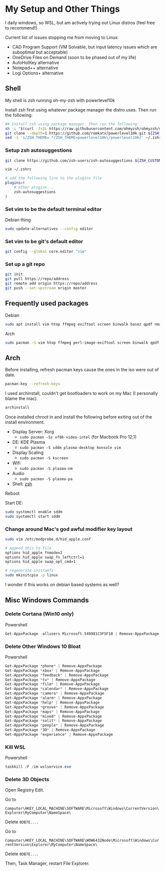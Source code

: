 # My Setup and Other Things

I daily windows, so WSL, but am actively trying out Linux distros (feel free to recommend!)

Current list of issues stopping me from moving to Linux:
 - CAD Program Support (VM Solvable, but input latency issues which are suboptimal but acceptable)
 - OneDrive Files on Demand (soon to be phased out of my life)
 - AutoHotKey alternative
 - Notepad++ alternative
 - Logi Options+ alternative

## Shell

My shell is zsh running oh-my-zsh with powerlevel10k

Install zsh first using whatever package manager the distro uses. Then run the following:

```sh
## Install zsh using package manager. Then run the following:
sh -c "$(curl -fsSL https://raw.githubusercontent.com/ohmyzsh/ohmyzsh/master/tools/install.sh)"
git clone --depth=1 https://github.com/romkatv/powerlevel10k.git ${ZSH_CUSTOM:-$HOME/.oh-my-zsh/custom}/themes/powerlevel10k
sed -i 's/ZSH_THEME=.*/ZSH_THEME=powerlevel10k\/powerlevel10k/' ~/.zshrc
```

### Setup zsh autosuggestions

```sh
git clone https://github.com/zsh-users/zsh-autosuggestions ${ZSH_CUSTOM:-~/.oh-my-zsh/custom}/plugins/zsh-autosuggestions
```

```sh
vim ~/.zshrc

# add the following line to the plugins file
plugins=( 
    # other plugins...
    zsh-autosuggestions
)
```

### Set vim to be the default terminal editor
Debian thing

```sh
sudo update-alternatives --config editor
```

### Set vim to be git's default editor

```sh
git config --global core.editor "vim"
```

### Set up a git repo

```sh
git init
git pull https://repo/address
git remote add origin https://repo/address
git push --set-upstream origin master
```


## Frequently used packages

Debian
```sh
sudo apt install vim htop ffmpeg exiftool screen binwalk basez qpdf nmap traceroute neofetch wireshark
```

Arch
```sh
sudo pacman -S vim htop ffmpeg perl-image-exiftool screen binwalk qpdf nmap traceroute neofetch wireshark-qt curl wget
```


## Arch

Before installing, refresh pacman keys cause the ones in the iso were out of date.

```sh
pacman-key --refresh-keys
```

I used archinstall, couldn't get bootloaders to work on my Mac (I personally blame the mac).

```sh
archinstall
```

Once installed chroot in and install the following before exiting out of the install environment.

 - Display Server: Xorg
    - `sudo pacman -Ss xf86-video-intel` (for Macbook Pro 12,1)
 - DE: KDE Plasma
    - `sudo pacman -S sddm plasma-desktop konsole vim`
 - Display Scaling
    - `sudo pacman -S kscreen`
 - Wifi
    - `sudo pacman -S plasma-nm`
 - Audio
    - `sudo pacman -S plasma-pa`
 - Shell: [zsh](#shell)

Reboot

Start DE:
```sh
sudo systemctl enable sddm
sudo systemctl start sddm
```

### Change around Mac's god awful modifier key layout

```sh
sudo vim /etc/modprobe.d/hid_apple.conf

# append this to file
options hid_apple fnmode=2
options hid_apple swap_fn_leftctrl=1
options hid_apple swap_opt_cmd=1

# regenerate initramfs
sudo mkinitcpio -p linux
```
I wonder if this works on debian based systems as well?

## Misc Windows Commands

### Delete Cortana (Win10 only)

Powershell

```powershell
Get-AppxPackage -allusers Microsoft.549981C3F5F10 | Remove-AppxPackage
```

### Delete Other Windows 10 Bloat

Powershell

```powershell
Get-AppxPackage *phone* | Remove-AppxPackage
Get-AppxPackage *xbox* | Remove-AppxPackage
Get-AppxPackage *feedback* | Remove-AppxPackage
Get-AppxPackage *tv* | Remove-AppxPackage
Get-AppxPackage *film* | Remove-AppxPackage
Get-AppxPackage *calendar* | Remove-AppxPackage
Get-AppxPackage *camera* | Remove-AppxPackage
Get-AppxPackage *alarm* | Remove-AppxPackage
Get-AppxPackage *help* | Remove-AppxPackage
Get-AppxPackage *groove* | Remove-AppxPackage
Get-AppxPackage *maps* | Remove-AppxPackage
Get-AppxPackage *mixed* | Remove-AppxPackage
Get-AppxPackage *solit* | Remove-AppxPackage
Get-AppxPackage *people* | Remove-AppxPackage
Get-AppxPackage *3D* | Remove-AppxPackage
Get-AppxPackage *experience* | Remove-AppxPackage
```

### Kill WSL

Powershell

```powershell
taskkill /F /im wslservice.exe
```


### Delete 3D Objects

Open Registry Edit.

Go to

`Computer\HKEY_LOCAL_MACHINE\SOFTWARE\Microsoft\Windows\CurrentVersion\Explorer\MyComputer\NameSpace\`

Delete `0DB7E...`.

Go to

`Computer\HKEY_LOCAL_MACHINE\SOFTWARE\WOW6432Node\Microsoft\Windows\CurrentVersion\Explorer\MyComputer\NameSpace\`

Delete `0DB7E...`.

Then, Task Manager, restart File Explorer.






